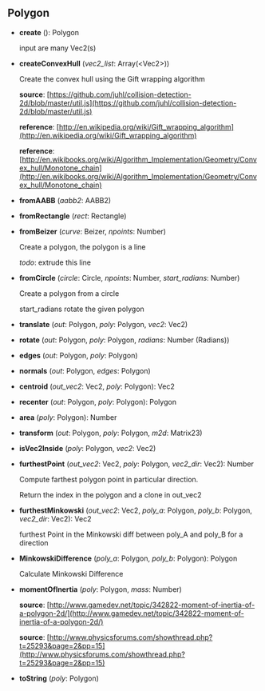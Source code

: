 <a name="Polygon"></a>
## Polygon

<a name="Polygon-create"></a>
* **create** (): Polygon

  input are many Vec2(s)


<a name="Polygon-createConvexHull"></a>
* **createConvexHull** (*vec2_list*: Array(&lt;Vec2&gt;))

  Create the convex hull using the Gift wrapping algorithm

  **source**: [https://github.com/juhl/collision-detection-2d/blob/master/util.js](https://github.com/juhl/collision-detection-2d/blob/master/util.js)

  **reference**: [http://en.wikipedia.org/wiki/Gift_wrapping_algorithm](http://en.wikipedia.org/wiki/Gift_wrapping_algorithm)

  **reference**: [http://en.wikibooks.org/wiki/Algorithm_Implementation/Geometry/Convex_hull/Monotone_chain](http://en.wikibooks.org/wiki/Algorithm_Implementation/Geometry/Convex_hull/Monotone_chain)


<a name="Polygon-fromAABB"></a>
* **fromAABB** (*aabb2*: AABB2)

<a name="Polygon-fromRectangle"></a>
* **fromRectangle** (*rect*: Rectangle)

<a name="Polygon-fromBeizer"></a>
* **fromBeizer** (*curve*: Beizer, *npoints*: Number)

  Create a polygon, the polygon is a line

  *todo*: extrude this line


<a name="Polygon-fromCircle"></a>
* **fromCircle** (*circle*: Circle, *npoints*: Number, *start_radians*: Number)

  Create a polygon from a circle

  start_radians rotate the given polygon


<a name="Polygon-translate"></a>
* **translate** (*out*: Polygon, *poly*: Polygon, *vec2*: Vec2)

<a name="Polygon-rotate"></a>
* **rotate** (*out*: Polygon, *poly*: Polygon, *radians*: Number (Radians))

<a name="Polygon-edges"></a>
* **edges** (*out*: Polygon, *poly*: Polygon)

<a name="Polygon-normals"></a>
* **normals** (*out*: Polygon, *edges*: Polygon)

<a name="Polygon-centroid"></a>
* **centroid** (*out_vec2*: Vec2, *poly*: Polygon): Vec2

<a name="Polygon-recenter"></a>
* **recenter** (*out*: Polygon, *poly*: Polygon): Polygon

<a name="Polygon-area"></a>
* **area** (*poly*: Polygon): Number

<a name="Polygon-transform"></a>
* **transform** (*out*: Polygon, *poly*: Polygon, *m2d*: Matrix23)

<a name="Polygon-isVec2Inside"></a>
* **isVec2Inside** (*poly*: Polygon, *vec2*: Vec2)

<a name="Polygon-furthestPoint"></a>
* **furthestPoint** (*out_vec2*: Vec2, *poly*: Polygon, *vec2_dir*: Vec2): Number

  Compute farthest polygon point in particular direction.

  Return the index in the polygon and a clone in out_vec2


<a name="Polygon-furthestMinkowski"></a>
* **furthestMinkowski** (*out_vec2*: Vec2, *poly_a*: Polygon, *poly_b*: Polygon, *vec2_dir*: Vec2): Vec2

  furthest Point in the Minkowski diff between poly_A and poly_B for a direction


<a name="Polygon-MinkowskiDifference"></a>
* **MinkowskiDifference** (*poly_a*: Polygon, *poly_b*: Polygon): Polygon

  Calculate Minkowski Difference


<a name="Polygon-momentOfInertia"></a>
* **momentOfInertia** (*poly*: Polygon, *mass*: Number)

  **source**: [http://www.gamedev.net/topic/342822-moment-of-inertia-of-a-polygon-2d/](http://www.gamedev.net/topic/342822-moment-of-inertia-of-a-polygon-2d/)

  **source**: [http://www.physicsforums.com/showthread.php?t=25293&page=2&pp=15](http://www.physicsforums.com/showthread.php?t=25293&page=2&pp=15)


<a name="Polygon-toString"></a>
* **toString** (*poly*: Polygon)